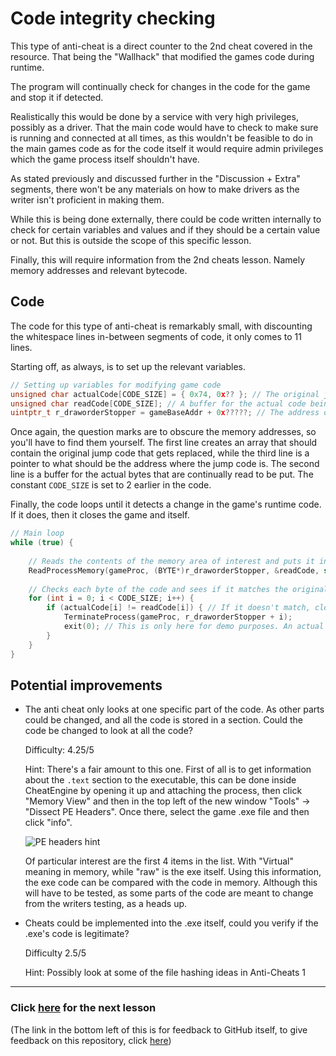 # Code integrity checking

This type of anti-cheat is a direct counter to the 2nd cheat covered in the resource. That being the "Wallhack" that modified the games code during runtime.

The program will continually check for changes in the code for the game and stop it if detected.

Realistically this would be done by a service with very high privileges, possibly as a driver. That the main code would have to check to make sure is running and connected at all times, as this wouldn't be feasible to do in the main games code as for the code itself it would require admin privileges which the game process itself shouldn't have.

As stated previously and discussed further in the "Discussion + Extra" segments, there won't be any materials on how to make drivers as the writer isn't proficient in making them.

While this is being done externally, there could be code written internally to check for certain variables and values and if they should be a certain value or not. But this is outside the scope of this specific lesson.

Finally, this will require information from the 2nd cheats lesson. Namely memory addresses and relevant bytecode.

## Code

The code for this type of anti-cheat is remarkably small, with discounting the whitespace lines in-between segments of code, it only comes to 11 lines.

Starting off, as always, is to set up the relevant variables.

```cpp
// Setting up variables for modifying game code
unsigned char actualCode[CODE_SIZE] = { 0x74, 0x?? }; // The original jmp command
unsigned char readCode[CODE_SIZE]; // A buffer for the actual code being read
uintptr_t r_draworderStopper = gameBaseAddr + 0x?????; // The address of the jmp command
```

Once again, the question marks are to obscure the memory addresses, so you'll have to find them yourself.
The first line creates an array that should contain the original jump code that gets replaced, while the third line is a pointer to what should be the address where the jump code is. The second line is a buffer for the actual bytes that are continually read to be put. The constant `CODE_SIZE` is set to 2 earlier in the code.

Finally, the code loops until it detects a change in the game's runtime code. If it does, then it closes the game and itself.

```cpp
// Main loop
while (true) {
    
    // Reads the contents of the memory area of interest and puts it into the readCode buffer
    ReadProcessMemory(gameProc, (BYTE*)r_draworderStopper, &readCode, sizeof(readCode), 0);
        
    // Checks each byte of the code and sees if it matches the original that was manually put in
    for (int i = 0; i < CODE_SIZE; i++) {
        if (actualCode[i] != readCode[i]) { // If it doesn't match, close the game
            TerminateProcess(gameProc, r_draworderStopper + i);
            exit(0); // This is only here for demo purposes. An actual anti-cheat wouldn't die as soon as it caught something
        }
    }
}
```

## Potential improvements

- The anti cheat only looks at one specific part of the code. As other parts could be changed, and all the code is stored in a section. Could the code be changed to look at all the code?

    Difficulty: 4.25/5

    Hint: There's a fair amount to this one. First of all is to get information about the `.text` section to the executable, this can be done inside CheatEngine by opening it up and attaching the process, then click "Memory View" and then in the top left of the new window "Tools" -> "Dissect PE Headers". Once there, select the game .exe file and then click "info".

    ![PE headers hint](https://gcdnb.pbrd.co/images/oC9BiHECCGqN.png "PE headers hint")

    Of particular interest are the first 4 items in the list. With "Virtual" meaning in memory, while "raw" is the exe itself.
    Using this information, the exe code can be compared with the code in memory. Although this will have to be tested, as some parts of the code are meant to change from the writers testing, as a heads up.

- Cheats could be implemented into the .exe itself, could you verify if the .exe's code is legitimate?

    Difficulty 2.5/5

    Hint: Possibly look at some of the file hashing ideas in Anti-Cheats 1

------------

### Click [here](https://github.com/AberFray/how-to-make-game-cheats-and-anticheats/tree/main/3.%20Anti-cheats/Anti-cheats%203 "Anti-cheats 3") for the next lesson

(The link in the bottom left of this is for feedback to GitHub itself, to give feedback on this repository, click [here](https://forms.office.com/e/r9Mdy3stif "Survey"))
